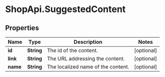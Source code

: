 # ShopApi.SuggestedContent

## Properties
Name | Type | Description | Notes
------------ | ------------- | ------------- | -------------
**id** | **String** | The id of the content. | [optional] 
**link** | **String** | The URL addressing the content. | [optional] 
**name** | **String** | The localized name of the content. | [optional] 
